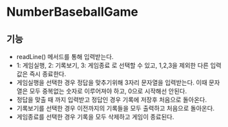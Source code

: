 # NumberBaseballGame


## 기능
 - readLine() 메서드를 통해 입력받는다.
 - 1: 게임실행, 2: 기록보기, 3: 게임종료 로 선택할 수 있고, 1,2,3을 제외한 다른 입력값은 즉시 종료한다.
 - 게임실행을 선택한 경우 정답을 맞추기위해 3자리 문자열을 입력받는다. 이때 문자열은 모두 중복없는 숫자로 이루어져야 하고, 0으로 시작해선 안된다.
 - 정답을 맞출 때 까지 입력받고 정답인 경우 기록에 저장후 처음으로 돌아온다.
 - 기록보기를 선택한 경우 이전까지의 기록들을 모두 출력하고 처음으로 돌아온다.
 - 게임종료를 선택한 경우 기록을 모두 삭제하고 게임이 종료된다.

